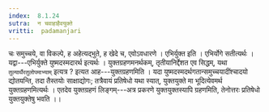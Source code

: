 ```yaml
---
index:  8.1.24
sutra:  न चवाहाहैवयुक्ते
vritti:  padamanjari
---
```


चः समुच्चये, वा विकल्पे, ह अहेत्यद्भुते, ह खेदे च, एवोऽवधारणे । एभिर्युक्त इति । एभिर्योगे सतीत्यर्थः । यद्वा---एभिर्युक्ते युष्मदस्मदारर्थ इत्यर्थः । युक्तग्रहणमनर्थकम्, तृतीयानिर्द्देशत एव सिद्धम्, यथा `तुल्यार्थैरतुलोपमाभ्याम्` इत्यत्र ? इत्यत आह---युक्तग्रहणमिति । यदा युष्मदस्मदर्थगतान्समुच्चयादींश्चादयो द्योतयन्ति, तदा तैस्तयोः साक्षाद्योगः; तत्रैवायं प्रतिषेधो यथा स्यात्, युक्तयुक्ते मा भूदित्येवमर्थ युक्तग्रहणमित्यर्थः । एतदेव युक्तग्रहणं लिङ्गम्---अत्र प्रकरणे युक्तयुक्तस्यापि ग्रहणमिति, तेनोत्तरः प्रतिषेधो युक्तयुक्तेषु भवति ।।
